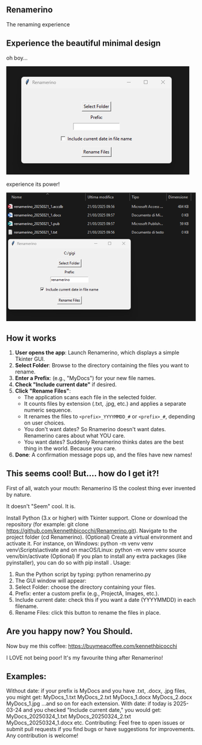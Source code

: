 ## Renamerino
The renaming experience

## Experience the beautiful minimal design

oh boy...

![images/renamerino_screenshot.png](https://github.com/kennethbicocchi/renamerino/blob/main/renamerino1.png)

experience its power!

![images/renamerino_screenshot.png](https://github.com/kennethbicocchi/renamerino/blob/main/renamerino2.png)

## How it works

1. **User opens the app**: Launch Renamerino, which displays a simple Tkinter GUI.
2. **Select Folder**: Browse to the directory containing the files you want to rename.
3. **Enter a Prefix**: (e.g., "MyDocs") for your new file names.
4. **Check "Include current date"** if desired.
5. **Click "Rename Files"**:
   - The application scans each file in the selected folder.
   - It counts files by extension (.txt, .jpg, etc.) and applies a separate numeric sequence.
   - It renames the files to `<prefix>_YYYYMMDD_#` or `<prefix>_#`, depending on user choices.
   - You don't want dates? So Rnamerino doesn't want dates. Renamerino cares about what YOU care.
   - You want dates? Suddenly Renamerino thinks dates are the best thing in the world. Because you care. 
6. **Done**: A confirmation message pops up, and the files have new names!

## This seems cool! But.... how do I get it?!

First of all, watch your mouth: Renamerino IS the coolest thing ever invented by nature. 

It doesn't "Seem" cool. 
It is. 

Install Python (3.x or higher) with Tkinter support.
Clone or download the repository (for example: git clone https://github.com/kennethbicocchi/Renamerino.git).
Navigate to the project folder (cd Renamerino).
(Optional) Create a virtual environment and activate it. For instance, on Windows: python -m venv venv venv\Scripts\activate and on macOS/Linux: python -m venv venv source venv/bin/activate
(Optional) If you plan to install any extra packages (like pyinstaller), you can do so with pip install <package-name>.
Usage:

1. Run the Python script by typing: python renamerino.py
2. The GUI window will appear:
3. Select Folder: choose the directory containing your files.
4. Prefix: enter a custom prefix (e.g., ProjectA, Images, etc.).
5. Include current date: check this if you want a date (YYYYMMDD) in each filename.
6. Rename Files: click this button to rename the files in place.

##  Are you happy now? You Should. 
Now buy me this coffee:
https://buymeacoffee.com/kennethbicocchi

I LOVE not being poor! It's my favourite thing after Renamerino!

## Examples:

Without date: if your prefix is MyDocs and you have .txt, .docx, .jpg files, you might get: MyDocs_1.txt MyDocs_2.txt MyDocs_1.docx MyDocs_2.docx MyDocs_1.jpg ...and so on for each extension.
With date: if today is 2025-03-24 and you checked "Include current date," you would get: MyDocs_20250324_1.txt MyDocs_20250324_2.txt MyDocs_20250324_1.docx etc.
Contributing: Feel free to open issues or submit pull requests if you find bugs or have suggestions for improvements. Any contribution is welcome!
